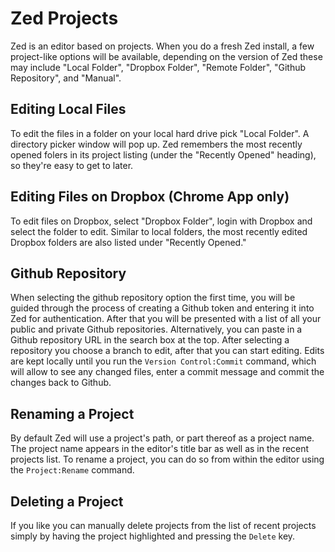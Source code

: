 Zed Projects
============

Zed is an editor based on projects. When you do a fresh Zed install, a few project-like options will be available, depending on the version of Zed these may include "Local Folder", "Dropbox Folder", "Remote Folder", "Github Repository", and "Manual".

Editing Local Files
-------------------
To edit the files in a folder on your local hard drive pick "Local Folder". A directory picker window will pop up. Zed remembers the most recently opened folers in its project listing (under the "Recently Opened" heading), so they're easy to get to later.

Editing Files on Dropbox (Chrome App only)
------------------------------------------
To edit files on Dropbox, select "Dropbox Folder", login with Dropbox and select the folder to edit. Similar to local folders, the most recently edited Dropbox folders are also listed under "Recently Opened."

Github Repository
-----------------
When selecting the github repository option the first time, you will be guided through the process of creating a Github token and entering it into Zed for authentication. After that you will be presented with a list of all your public and private Github repositories. Alternatively, you can paste in a Github repository URL in the search box at the top. After selecting a repository you choose a branch to edit, after that you can start editing. Edits are kept locally until you run the `Version Control:Commit` command, which will allow to see any changed files, enter a commit message and commit the changes back to Github.

Renaming a Project
------------------
By default Zed will use a project's path, or part thereof as a project name. The project name appears in the editor's title bar as well as in the recent projects list. To rename a project, you can do so from within the editor using the `Project:Rename` command.

Deleting a Project
------------------
If you like you can manually delete projects from the list of recent projects simply by having the project highlighted and pressing the `Delete` key.
